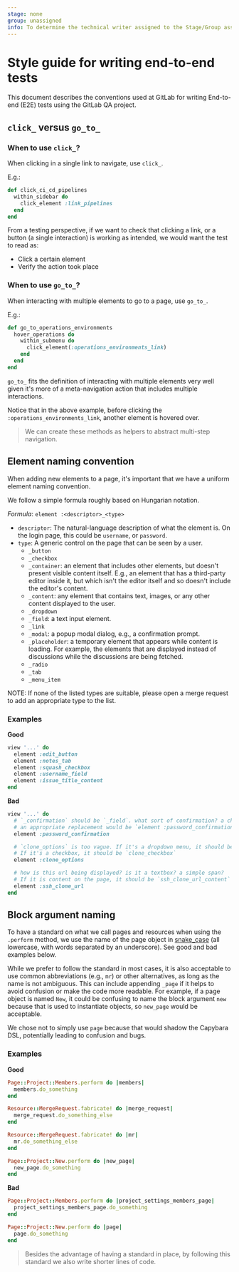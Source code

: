 ```yaml
---
stage: none
group: unassigned
info: To determine the technical writer assigned to the Stage/Group associated with this page, see https://about.gitlab.com/handbook/engineering/ux/technical-writing/#assignments
---
```


# Style guide for writing end-to-end tests

This document describes the conventions used at GitLab for writing End-to-end (E2E) tests using the GitLab QA project.

## `click_` versus `go_to_`

### When to use `click_`?

When clicking in a single link to navigate, use `click_`.

E.g.:

```ruby
def click_ci_cd_pipelines
  within_sidebar do
    click_element :link_pipelines
  end
end
```

From a testing perspective, if we want to check that clicking a link, or a button (a single interaction) is working as intended, we would want the test to read as:

- Click a certain element
- Verify the action took place

### When to use `go_to_`?

When interacting with multiple elements to go to a page, use `go_to_`.

E.g.:

```ruby
def go_to_operations_environments
  hover_operations do
    within_submenu do
      click_element(:operations_environments_link)
    end
  end
end
```

`go_to_` fits the definition of interacting with multiple elements very well given it's more of a meta-navigation action that includes multiple interactions.

Notice that in the above example, before clicking the `:operations_environments_link`, another element is hovered over.

> We can create these methods as helpers to abstract multi-step navigation.

## Element naming convention

When adding new elements to a page, it's important that we have a uniform element naming convention.

We follow a simple formula roughly based on Hungarian notation.

*Formula*: `element :<descriptor>_<type>`

- `descriptor`: The natural-language description of what the element is. On the login page, this could be `username`, or `password`.
- `type`: A generic control on the page that can be seen by a user.
  - `_button`
  - `_checkbox`
  - `_container`: an element that includes other elements, but doesn't present visible content itself. E.g., an element that has a third-party editor inside it, but which isn't the editor itself and so doesn't include the editor's content.
  - `_content`: any element that contains text, images, or any other content displayed to the user.
  - `_dropdown`
  - `_field`: a text input element.
  - `_link`
  - `_modal`: a popup modal dialog, e.g., a confirmation prompt.
  - `_placeholder`: a temporary element that appears while content is loading. For example, the elements that are displayed instead of discussions while the discussions are being fetched.
  - `_radio`
  - `_tab`
  - `_menu_item`

NOTE:
If none of the listed types are suitable, please open a merge request to add an appropriate type to the list.

### Examples

**Good**

```ruby
view '...' do
  element :edit_button
  element :notes_tab
  element :squash_checkbox
  element :username_field
  element :issue_title_content
end
```

**Bad**

```ruby
view '...' do
  # `_confirmation` should be `_field`. what sort of confirmation? a checkbox confirmation? no real way to disambiguate.
  # an appropriate replacement would be `element :password_confirmation_field`
  element :password_confirmation

  # `clone_options` is too vague. If it's a dropdown menu, it should be `clone_dropdown`.
  # If it's a checkbox, it should be `clone_checkbox`
  element :clone_options

  # how is this url being displayed? is it a textbox? a simple span?
  # If it is content on the page, it should be `ssh_clone_url_content`
  element :ssh_clone_url
end
```

## Block argument naming

To have a standard on what we call pages and resources when using the `.perform` method,
we use the name of the page object in [snake_case](https://en.wikipedia.org/wiki/Snake_case)
(all lowercase, with words separated by an underscore). See good and bad examples below.

While we prefer to follow the standard in most cases, it is also acceptable to
use common abbreviations (e.g., `mr`) or other alternatives, as long as
the name is not ambiguous. This can include appending `_page` if it helps to
avoid confusion or make the code more readable. For example, if a page object is
named `New`, it could be confusing to name the block argument `new` because that
is used to instantiate objects, so `new_page` would be acceptable.

We chose not to simply use `page` because that would shadow the
Capybara DSL, potentially leading to confusion and bugs.

### Examples

**Good**

```ruby
Page::Project::Members.perform do |members|
  members.do_something
end
```

```ruby
Resource::MergeRequest.fabricate! do |merge_request|
  merge_request.do_something_else
end
```

```ruby
Resource::MergeRequest.fabricate! do |mr|
  mr.do_something_else
end
```

```ruby
Page::Project::New.perform do |new_page|
  new_page.do_something
end
```

**Bad**

```ruby
Page::Project::Members.perform do |project_settings_members_page|
  project_settings_members_page.do_something
end
```

```ruby
Page::Project::New.perform do |page|
  page.do_something
end
```

> Besides the advantage of having a standard in place, by following this standard we also write shorter lines of code.
